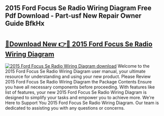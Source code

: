 ## 2015 Ford Focus Se Radio Wiring Diagram Free Pdf Download - Part-usf New Repair Owner Guide BfkHx

# <h2><a href="http://dftpfl.blite.top/?on=2015+Ford+Focus+Se+Radio+Wiring+Diagram">🔗Download New 👉🔴 2015 Ford Focus Se Radio Wiring Diagram</a></h2>

[![2015 Ford Focus Se Radio Wiring Diagram download](https://i.imgur.com/lujVjoI.png)](http://dftpfl.blite.top/?on=2015+Ford+Focus+Se+Radio+Wiring+Diagram)
Welcome to the 2015 Ford Focus Se Radio Wiring Diagram user manual, your ultimate resource for understanding and using your new product. Please Review 2015 Ford Focus Se Radio Wiring Diagram the Package Contents Ensure you have all necessary components before proceeding. With features like list of features, your new 2015 Ford Focus Se Radio Wiring Diagram is designed to simplify your tasks and empower you to achieve more. We're Here to Support You 2015 Ford Focus Se Radio Wiring Diagram. Our team is dedicated to assisting you with any questions or concerns.
